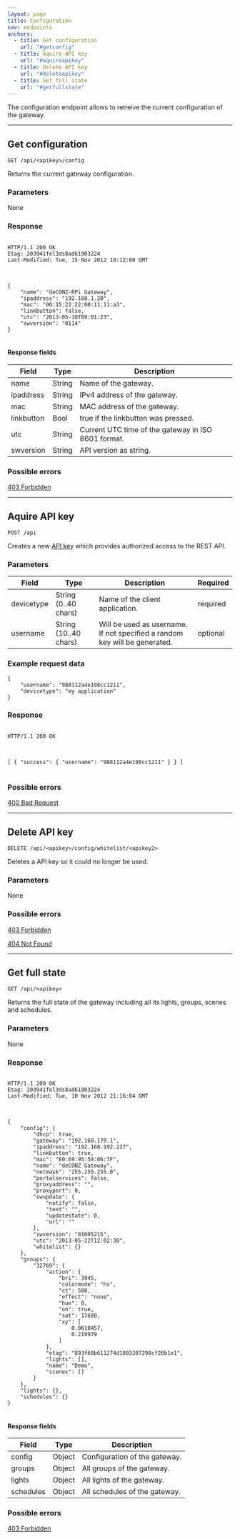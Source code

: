 ```yaml
---
layout: page
title: Configuration
nav: endpoints
anchors:
  - title: Get configuration
    url: "#getconfig"
  - title: Aquire API key
    url: "#aquireapikey"
  - title: Delete API key
    url: "#deleteapikey"
  - title: Get full state
    url: "#getfullstate"
---
```


The configuration endpoint allows to retreive the current configuration of the gateway.

------------------------------------------------------

## Get configuration<a name="getconfig">&nbsp;</a>

	GET /api/<apikey>/config

Returns the current gateway configuration.

### Parameters

None

### Response
<pre class="headers">
<code>
HTTP/1.1 200 OK
Etag: 203941fel3ds8ad61903224
Last-Modified: Tue, 15 Nov 2012 10:12:00 GMT
</code>
</pre>
<pre class="highlight">
<code>
{
	"name": "deCONZ-RPi Gateway",
	"ipaddress": "192.168.1.20",
	"mac": "00:15:22:22:00:11:11:a3",
	"linkbutton": false,
	"utc": "2013-05-10T09:01:23",
	"swversion": "0114"
}
</code>
</pre>
#### Response fields

<table class="table table-bordered">
	<thead>
		<tr><th>Field</th><th>Type</th><th>Description</th></tr>
	</thead>
	<tbody>
		<tr>
			<td>name</td>
			<td>String</td>
			<td>Name of the gateway.</td>
		</tr>
		<tr>
			<td>ipaddress</td>
			<td>String</td>
			<td>IPv4 address of the gateway.</td>
		</tr>
		<tr>
			<td>mac</td>
			<td>String</td>
			<td>MAC address of the gateway.</td>
		</tr>
		<tr>
			<td>linkbutton</td>
			<td>Bool</td>
			<td>true if the linkbutton was pressed.</td>
		</tr>
		<tr>
			<td>utc</td>
			<td>String</td>
			<td>Current UTC time of the gateway in ISO 8601 format.</td>
		</tr>
		<tr>
			<td>swversion</td>
			<td>String</td>
			<td>API version as string.</td>
		</tr>
	</tbody>
</table>

### Possible errors

[403 Forbidden](/errors#403)

------------------------------------------------------

## Aquire API key<a name="aquireapikey">&nbsp;</a>

	POST /api

Creates a new [API key](/authorization) which provides authorized access to the REST API.

### Parameters

<table class="table table-bordered">
	<thead>
		<tr><th>Field</th><th>Type</th><th>Description</th><th>Required</th></tr>
	</thead>
	<tbody>
		<tr>
			<td>devicetype</td>
			<td>String (0..40 chars)</td>
			<td>Name of the client application.</td>
			<td>required</td>
		</tr>
		<tr>
			<td>username</td>
			<td>String (10..40 chars)</td>
			<td>Will be used as username. If not specified a random key will be generated.</td>
			<td>optional</td>
		</tr>
	</tbody>
</table>

### Example request data
	{
		"username": "988112a4e198cc1211",
		"devicetype": "my application"
	}

### Response

<pre class="headers">
<code>
HTTP/1.1 200 OK
</code>
</pre>
<pre class="highlight">
<code>
[ { "success": { "username": "988112a4e198cc1211" } } ]
</code>
</pre>

### Possible errors

[400 Bad Request](/errors#400)

------------------------------------------------------

## Delete API key<a name="deleteapikey">&nbsp;</a>

	DELETE /api/<apikey>/config/whitelist/<apikey2>

Deletes a API key so it could no longer be used.

### Parameters

None

### Possible errors

[403 Forbidden](/errors#403)

[404 Not Found](/errors#404)

------------------------------------------------------

## Get full state<a name="getfullstate">&nbsp;</a>

	GET /api/<apikey>

Returns the full state of the gateway including all its lights, groups, scenes and schedules.

### Parameters

None

### Response

<pre class="headers">
<code>
HTTP/1.1 200 OK
Etag: 203941fel3ds8ad61903224
Last-Modified: Tue, 10 Nov 2012 21:16:04 GMT
</code>
</pre>
<pre class="highlight">
<code>
{
    "config": {
        "dhcp": true,
        "gateway": "192.168.178.1",
        "ipaddress": "192.168.192.237",
        "linkbutton": true,
        "mac": "E0:69:95:58:06:7F",
        "name": "deCONZ Gateway",
        "netmask": "255.255.255.0",
        "portalservices": false,
        "proxyaddress": "",
        "proxyport": 0,
        "swupdate": {
            "notify": false,
            "text": "",
            "updatestate": 0,
            "url": ""
        },
        "swversion": "01005215",
        "utc": "2013-05-22T12:02:30",
        "whitelist": {}
    },
    "groups": {
        "32769": {
            "action": {
                "bri": 3945,
                "colormode": "hs",
                "ct": 500,
                "effect": "none",
                "hue": 0,
                "on": true,
                "sat": 17680,
                "xy": [
                    0.0610457,
                    0.219979
                ]
            },
            "etag": "893f60b611274d1803207298cf26b1e1",
            "lights": [],
            "name": "Demo",
            "scenes": []
        }
    },
    "lights": {},
    "schedules": {}
}
</code>
</pre>

#### Response fields

<table class="table table-bordered">
	<thead>
		<tr><th>Field</th><th>Type</th><th>Description</th></tr>
	</thead>
	<tbody>
		<tr>
			<td>config</td>
			<td>Object</td>
			<td>Configuration of the gateway.</td>
		</tr>
		<tr>
			<td>groups</td>
			<td>Object</td>
			<td>All groups of the gateway.</td>
		</tr>
		<tr>
			<td>lights</td>
			<td>Object</td>
			<td>All lights of the gateway.</td>
		</tr>
		<tr>
			<td>schedules</td>
			<td>Object</td>
			<td>All schedules of the gateway.</td>
		</tr>
	</tbody>
</table>

### Possible errors

[403 Forbidden](/errors#403)
